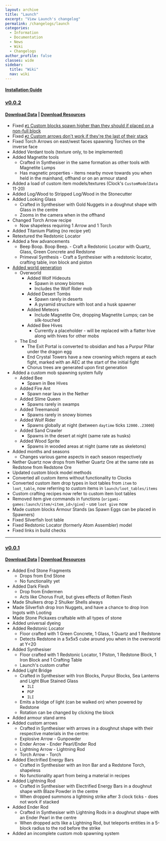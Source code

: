```yaml
---
layout: archive
title: "Launch"
excerpt: "View Launch's changelog"
permalink: /changelogs/launch
categories:
  - Information
  - Documentation
  - News
  - Wiki
  - Changelogs
author_profile: false
classes: wide
sidebar:
  title: "Wiki"
  nav: wiki
---
```


#### [Installation Guide](https://origami-games.github.io/installation-guide#launch)

### [v0.0.2](https://github.com/origami-games/launch/tree/v0.0.2)
#### [**Download Data**](https://github.com/origami-games/launch/releases/download/v0.0.2/launch-data-v0.0.2-bundled-crdb.zip) | [**Download Resources**](https://github.com/origami-games/launch/releases/download/v0.0.2/launch-resources-v0.0.2.zip)
- Fixed [`#1` Custom blocks spawn higher than they should if placed on a non-full block](https://github.com/origami-games/launch/issues/1)
- Fixed [`#2` Custom arrows don't work if they're the last of their stack](https://github.com/origami-games/launch/issues/2)
- Fixed Torch Arrows on east/west faces spawning Torches on the inverse face
- Added Verdant tools (texture only, to be implemented)
- Added Magnetite tools
  - Crafted in Synthesiser in the same formation as other tools with Magnetite Lumps
  - Has magnetic properties - items nearby move towards you when held in the mainhand, offhand or on an armour stand
- Added a load of custom item models/textures (Clock's `CustomModelData` 11-20)
- Added Log/Wood to Stripped Log/Wood in the Stonecutter
- Added Looking Glass
  - Crafted in Synthesiser with Gold Nuggets in a doughnut shape with Glass in the centre
  - Zooms in the camera when in the offhand
- Changed Torch Arrow recipe
  - Now shapeless requiring 1 Arrow and 1 Torch
- Added Titanium Plating (no recipe yet)
- Retextured the Redstonic Locator
- Added a few advancements
  - Beep Boop. Boop Beep. - Craft a Redstonic Locator with Quartz, Glass, Green Concrete and Redstone
  - Primeval Synthesis - Craft a Synthesiser with a redstonic locator, crafting table, iron block and piston
- [Added world generation](https://github.com/origami-games/launch/issues/3)
  - Overworld
    - Added Wolf Hideouts
      - Spawn in snowy biomes
      - Includes the Wolf Rider mob
    - Added Desert Tombs
      - Spawn rarely in deserts
      - A pyramid structure with loot and a husk spawner
    - Added Meteors
      - Include Magnetite Ore, dropping Magnetite Lumps; can be silk-touched
    - Added Bee Hives
      - Currently a placeholder - will be replaced with a flatter hive along with hives for other mobs
  - The End
    - The Exit Portal is converted to obsidian and has a Purpur Pillar under the dragon egg
    - End Crystal Towers have a new crowning which regens at each fight, marked with an AEC at the start of the initial fight
    - Chorus trees are generated upon first generation
- Added a custom mob spawning system fully
  - Added Bee
    - Spawn in Bee Hives
  - Added Fire Ant
    - Spawn near lava in the Nether
  - Added Slime Queen
    - Spawns rarely in swamps
  - Added Treemanoid
    - Spawns rarely in snowy biomes
  - Added Wolf Rider
    - Spawns globally at night (between `daytime` ticks `12000..23000`)
  - Added Sand Crawler
    - Spawns in the desert at night (same rate as husks)
  - Added Wood Sprite
    - Spawns in wooded areas at night (same rate as skeletons)
- Added months and seasons
  - Changes various game aspects in each season respectively
- Nether Quartz now drops from Nether Quartz Ore at the same rate as Redstone from Redstone Ore
- Updated custom block model methods
- Converted all custom items without functionality to Clocks
- Converted custom item drop types in loot tables from `item` to `loot_table`, now referring to custom items in `launch/loot_tables/items`
- Custom crafting recipes now refer to custom item loot tables
- Removed item give commands in functions (`origami-games:launch/item/<item_id>/give`) - use `loot give` now
- Made custom blocks Armour Stands (as Spawn Eggs can be placed in Spawners)
- Fixed Silverfish loot table
- Fixed Redstonic Locator (formerly Atom Assembler) model
- Fixed links in build checks

-----

### [v0.0.1](https://github.com/origami-games/launch/tree/v0.0.1)
#### [**Download Data**](https://github.com/origami-games/launch/releases/download/v0.0.1/launch-data-v0.0.1-bundled-crdb.zip) | [**Download Resources**](https://github.com/origami-games/launch/releases/download/v0.0.1/launch-resources-v0.0.1.zip)
- Added End Stone Fragments
  - Drops from End Stone
  - No functionality yet
- Added Dark Flesh
  - Drop from Endermen
  - Acts like Chorus Fruit, but gives effects of Rotten Flesh
- Made Shulkers drop 2 Shulker Shells always
- Made Silverfish drop Iron Nuggets, and have a chance to drop Iron Ingots with Looting
- Made Stone Pickaxes craftable with all types of stone
- Added universal dyeing
- Added Redstonic Locator
  - Floor crafted with 1 Green Concrete, 1 Glass, 1 Quartz and 1 Redstone
  - Detects Redstone in a 5x5x5 cube around you when in the overworld at Y<20
- Added Synthesiser
  - Floor crafted with 1 Redstonic Locator, 1 Piston, 1 Redstone Block, 1 Iron Block and 1 Crafting Table
  - Launch's custom crafter
- Added Light Bridge
  - Crafted in Synthesiser with Iron Blocks, Purpur Blocks, Sea Lanterns and Light Blue Stained Glass
    - `ILI`
    - `PGP`
    - `ILI`
  - Emits a bridge of light (can be walked on) when powered by Redstone
  - Rotation can be changed by clicking the block
- Added armour stand arms
- Added custom arrows
  - Crafted in Synthesiser with arrows in a doughnut shape with their respective materials in the centre:
  - Explosive Arrow - Gunpowder
  - Ender Arrow - Ender Pearl/Ender Rod
  - Lightning Arrow - Lightning Rod
  - Torch Arrow - Torch
- Added Electrified Energy Bars
  - Crafted in Synthesiser with an Iron Bar and a Redstone Torch, shapeless
  - No functionality apart from being a material in recipes
- Added Lightning Rod
  - Crafted in Synthesiser with Electrified Energy Bars in a doughnut shape with Blaze Powder in the centre
  - When dropped summons a lightning strike after 3 clock ticks - does not work if stacked
- Added Ender Rod
  - Crafted in Synthesiser with Lightning Rods in a doughnut shape with an Ender Pearl in the centre
  - When dropped acts like a Lightning Rod, but teleports entities in a 5-block radius to the rod before the strike
- Added an incomplete custom mob spawning system
